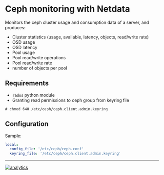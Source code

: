 # Ceph monitoring with Netdata

Monitors the ceph cluster usage and consumption data of a server, and produces:

-   Cluster statistics (usage, available, latency, objects, read/write rate)
-   OSD usage
-   OSD latency
-   Pool usage
-   Pool read/write operations
-   Pool read/write rate
-   number of objects per pool

## Requirements

-   `rados` python module
-   Granting read permissions to ceph group from keyring file

```shell
# chmod 640 /etc/ceph/ceph.client.admin.keyring
```

## Configuration

Sample:

```yaml
local:
  config_file: '/etc/ceph/ceph.conf'
  keyring_file: '/etc/ceph/ceph.client.admin.keyring'
```

---

[![analytics](https://www.google-analytics.com/collect?v=1&aip=1&t=pageview&_s=1&ds=github&dr=https%3A%2F%2Fgithub.com%2Fnetdata%2Fnetdata&dl=https%3A%2F%2Fmy-netdata.io%2Fgithub%2Fcollectors%2Fpython.d.plugin%2Fceph%2FREADME&_u=MAC~&cid=5792dfd7-8dc4-476b-af31-da2fdb9f93d2&tid=UA-64295674-3)](<>)
